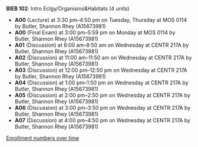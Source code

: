 **BIEB 102**: Intro Eclgy/Organisms&Habitats (4 units)

- **A00** (Lecture) at 3:30 pm–4:50 pm on Tuesday, Thursday at MOS 0114 by Butler, Shannon Rhey (A15673981)
- **A00** (Final Exam) at 3:00 pm–5:59 pm on Monday at MOS 0114 by Butler, Shannon Rhey (A15673981)
- **A01** (Discussion) at 8:00 am–8:50 am on Wednesday at CENTR 217A by Butler, Shannon Rhey (A15673981)
- **A02** (Discussion) at 11:00 am–11:50 am on Wednesday at CENTR 217A by Butler, Shannon Rhey (A15673981)
- **A03** (Discussion) at 12:00 pm–12:50 pm on Wednesday at CENTR 217A by Butler, Shannon Rhey (A15673981)
- **A04** (Discussion) at 1:00 pm–1:50 pm on Wednesday at CENTR 217A by Butler, Shannon Rhey (A15673981)
- **A05** (Discussion) at 2:00 pm–2:50 pm on Wednesday at CENTR 217A by Butler, Shannon Rhey (A15673981)
- **A06** (Discussion) at 3:00 pm–3:50 pm on Wednesday at CENTR 217A by Butler, Shannon Rhey (A15673981)
- **A07** (Discussion) at 4:00 pm–4:50 pm on Wednesday at CENTR 217A by Butler, Shannon Rhey (A15673981)

[Enrollment numbers over time](./BIEB102.tsv)
